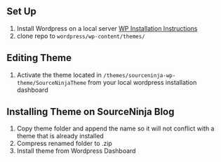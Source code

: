 ## Set Up
1. Install Wordpress on a local server [WP Installation Instructions](http://codex.wordpress.org/Installing_WordPress)
2. clone repo to `wordpress/wp-content/themes/`

## Editing Theme
1. Activate the theme located in `/themes/sourceninja-wp-theme/SourceNinjaTheme` from your local wordpress installation dashboard

## Installing Theme on SourceNinja Blog
1. Copy theme folder and append the name so it will not conflict with a theme that is already installed
2. Compress renamed folder to .zip
3. Install theme from Wordpress Dashboard
